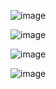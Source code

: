 
![image](https://github.com/user-attachments/assets/2393bc71-52b1-499c-aac1-d50ddf1d830e)

![image](https://github.com/user-attachments/assets/34544860-9cd4-4b7e-a0d4-d7248fcfd2a3)

![image](https://github.com/user-attachments/assets/4dbfa558-8a6d-4302-807f-e2c68f16f00d)

![image](https://github.com/user-attachments/assets/8b9463c1-125c-4bd4-8380-9cce2e4880fc)
